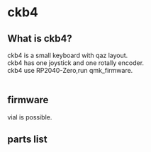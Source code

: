 # ckb4

## What is ckb4?

ckb4 is a small keyboard with qaz layout.
<br>
ckb4 has one joystick and one rotally encoder.
<br>
ckb4 use RP2040-Zero,run qmk_firmware.
<br>
<br>

## firmware

vial is possible.
<br>

## parts list


